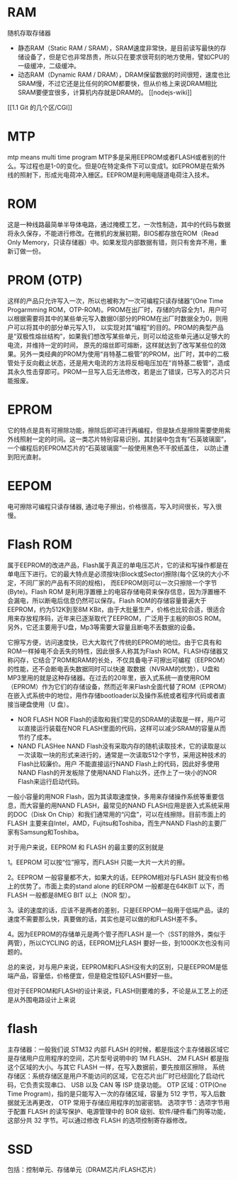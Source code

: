 # RAM
随机存取存储器
- 静态RAM（Static RAM / SRAM），SRAM速度非常快，是目前读写最快的存储设备了，但是它也非常昂贵，所以只在要求很苛刻的地方使用，譬如CPU的一级缓冲，二级缓冲。
- 动态RAM（Dynamic RAM / DRAM），DRAM保留数据的时间很短，速度也比SRAM慢，不过它还是比任何的ROM都要快，但从价格上来说DRAM相比SRAM要便宜很多，计算机内存就是DRAM的。
[[nodejs-wiki]]

[[1.1 Git 的几个区/CGI]]

# MTP
mtp means multi time program
MTP多是采用EEPROM或者FLASH或者别的什么。写过程也是1-0的变化。但是0在特定条件下可以变成1。如EPROM是在紫外线的照射下，形成光电荷冲入栅区。EEPROM是利用电隧道电荷注入技术。

# ROM
这是一种线路最简单半导体电路，通过掩模工艺，一次性制造，其中的代码与数据将永久保存，不能进行修改。在微机的发展初期，BIOS都存放在ROM（Read Only Memory，只读存储器）中。如果发现内部数据有错，则只有舍弃不用，重新订做一份。
# PROM (OTP)
这样的产品只允许写入一次，所以也被称为“一次可编程只读存储器”(One Time Progarmming ROM，OTP-ROM)。PROM在出厂时，存储的内容全为1，用户可以根据需要将其中的某些单元写入数据0(部分的PROM在出厂时数据全为0，则用户可以将其中的部分单元写入1)， 以实现对其“编程”的目的。PROM的典型产品是“双极性熔丝结构”，如果我们想改写某些单元，则可以给这些单元通以足够大的电流，并维持一定的时间， 原先的熔丝即可熔断，这样就达到了改写某些位的效果。另外一类经典的PROM为使用“肖特基二极管”的PROM，出厂时，其中的二极管处于反向截止状态，还是用大电流的方法将反相电压加在“肖特基二极管”，造成其永久性击穿即可。PROM一旦写入后无法修改，若是出了错误，已写入的芯片只能报废。

# EPROM

 它的特点是具有可擦除功能，擦除后即可进行再编程，但是缺点是擦除需要使用紫外线照射一定的时间。这一类芯片特别容易识别，其封装中包含有“石英玻璃窗”，一个编程后的EPROM芯片的“石英玻璃窗”一般使用黑色不干胶纸盖住， 以防止遭到阳光直射。
 
# EEPOM

电可擦除可编程只读存储器, 通过电子擦出，价格很高，写入时间很长，写入很慢。

# Flash ROM

属于EEPROM的改进产品，Flash属于真正的单电压芯片，它的读和写操作都是在单电压下进行。它的最大特点是必须按块(Block或Sector)擦除(每个区块的大小不定，不同厂家的产品有不同的规格)， 而EEPROM则可以一次只擦除一个字节(Byte)。Flash ROM 是利用浮置栅上的电容存储电荷来保存信息，因为浮置栅不会漏电，所以断电后信息仍然可以保存。Flash ROM的存储容量普遍大于EEPROM，约为512K到至8M KBit，由于大批量生产，价格也比较合适，很适合用来存放程序码，近年来已逐渐取代了EEPROM，广泛用于主板的BIOS ROM。另外，它还主要用于U盘，Mp3等需要大容量且断电不丢数据的设备。

它擦写方便，访问速度快，已大大取代了传统的EPROM的地位。由于它具有和ROM一样掉电不会丢失的特性，因此很多人称其为Flash ROM。FLASH存储器又称闪存，它结合了ROM和RAM的长处，不仅具备电子可擦出可编程（EEPROM）的性能，还不会断电丢失数据同时可以快速 取数据（NVRAM的优势），U盘和MP3里用的就是这种存储器。在过去的20年里，嵌入式系统一直使用ROM（EPROM）作为它们的存储设备，然而近年来Flash全面代替了ROM（EPROM）在嵌入式系统中的地位，用作存储bootloader以及操作系统或者程序代码或者直接当硬盘使用（U 盘）。

- NOR FLASH
NOR Flash的读取和我们常见的SDRAM的读取是一样，用户可以直接运行装载在NOR FLASH里面的代码，这样可以减少SRAM的容量从而节约了成本。
- NAND FLASHee
NAND Flash没有采取内存的随机读取技术，它的读取是以一次读取一块的形式来进行的，通常是一次读取512个字节，采用这种技术的Flash比较廉价。用户 不能直接运行NAND Flash上的代码，因此好多使用NAND Flash的开发板除了使用NAND Flah以外，还作上了一块小的NOR Flash来运行启动代码。

 一般小容量的用NOR Flash，因为其读取速度快，多用来存储操作系统等重要信息，而大容量的用NAND FLASH，最常见的NAND FLASH应用是嵌入式系统采用的DOC（Disk On Chip）和我们通常用的“闪盘”，可以在线擦除。目前市面上的FLASH 主要来自Intel，AMD，Fujitsu和Toshiba，而生产NAND Flash的主要厂家有Samsung和Toshiba。
 

对于用户来说，EEPROM 和 FLASH 的最主要的区别就是

1。EEPROM 可以按“位”擦写，而FLASH 只能一大片一大片的擦。

2。EEPROM 一般容量都不大，如果大的话，EEPROM相对与FLASH 就没有价格上的优势了。市面上卖的stand alone 的EERPOM 一般都是在64KBIT 以下，而FLASH 一般都是8MEG BIT 以上（NOR 型）。

3。读的速度的话，应该不是两者的差别，只是EERPOM一般用于低端产品，读的速度不需要那么快，真要做的话，其实也是可以做的和FLASH差不多。

4。因为EEPROM的存储单元是两个管子而FLASH 是一个（SST的除外，类似于两管），所以CYCLING 的话，EEPROM比FLASH 要好一些，到1000K次也没有问题的。

总的来说，对与用户来说，EEPROM和FLASH没有大的区别，只是EEPROM是低端产品，容量低，价格便宜，但是稳定性较FLASH要好一些。

但对于EEPROM和FLASH的设计来说，FLASH则要难的多，不论是从工艺上的还是从外围电路设计上来说

# flash

主存储器：一般我们说 STM32 内部 FLASH 的时候，都是指这个主存储器区域它是存储用户应用程序的空间，芯片型号说明中的 1M FLASH、 2M FLASH 都是指这个区域的大小。与其它 FLASH 一样，在写入数据前，要先按扇区擦除，
系统存储区：系统存储区是用户不能访问的区域，它在芯片出厂时已经固化了启动代码，它负责实现串口、 USB 以及 CAN 等 ISP 烧录功能。
OTP 区域：OTP(One Time Program)，指的是只能写入一次的存储区域，容量为 512 字节，写入后数据就无法再更改， OTP 常用于存储应用程序的加密密钥。
选项字节：选项字节用于配置 FLASH 的读写保护、电源管理中的 BOR 级别、软件/硬件看门狗等功能，这部分共 32 字节。可以通过修改 FLASH 的选项控制寄存器修改。

# SSD

包括：控制单元、存储单元（DRAM芯片/FLASH芯片）




